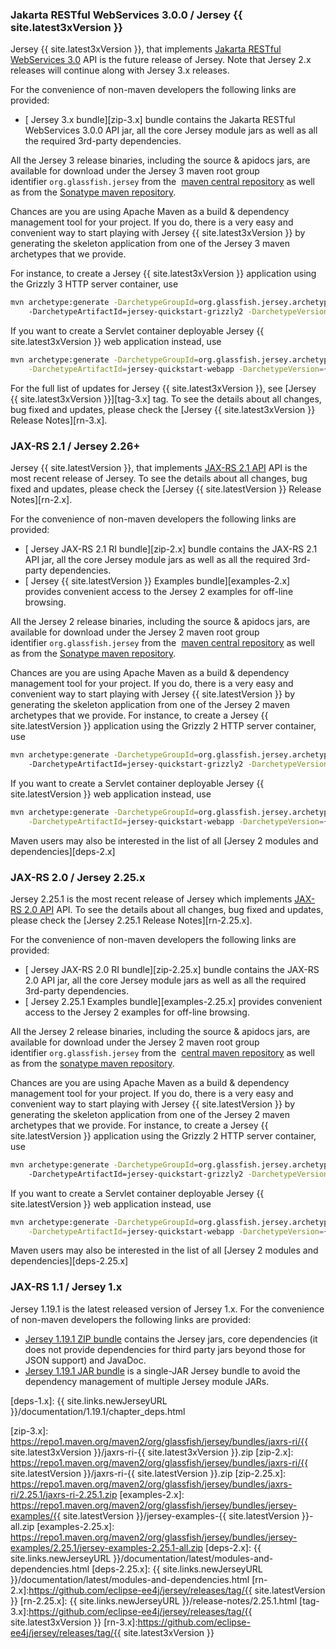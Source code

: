 [//]: # " Copyright (c) 2018, 2020 Oracle and/or its affiliates. All rights reserved. "
[//]: # "  "
[//]: # " This program and the accompanying materials are made available under the "
[//]: # " terms of the Eclipse Public License v. 2.0, which is available at "
[//]: # " http://www.eclipse.org/legal/epl-2.0. "
[//]: # "  "
[//]: # " This Source Code may also be made available under the following Secondary "
[//]: # " Licenses when the conditions for such availability set forth in the "
[//]: # " Eclipse Public License v. 2.0 are satisfied: GNU General Public License, "
[//]: # " version 2 with the GNU Classpath Exception, which is available at "
[//]: # " https://www.gnu.org/software/classpath/license.html. "
[//]: # "  "
[//]: # " SPDX-License-Identifier: EPL-2.0 OR GPL-2.0 WITH Classpath-exception-2.0 "


<h3>Jakarta RESTful WebServices 3.0.0 / Jersey {{ site.latest3xVersion }}</h3>                             

Jersey&nbsp;{{ site.latest3xVersion }}, that implements [Jakarta RESTful WebServices 3.0][jaxrs-3.0] API is the future release of Jersey. 
Note that Jersey 2.x releases will continue along with Jersey 3.x releases.             

For the convenience of non-maven developers the following links are provided:

*   [<var class="icon-cloud-download"></var> Jersey 3.x bundle][zip-3.x] bundle contains
    the Jakarta RESTful WebServices 3.0.0 API jar, all the core Jersey module jars as well as all the required 3rd-party
    dependencies.

All the Jersey 3 release binaries, including the source & apidocs jars, are available for
download under the Jersey 3 maven root group identifier `org.glassfish.jersey` from the 
[maven central repository][mvn-central] as well as from the [Sonatype maven repository][mvn-oss].

Chances are you are using Apache Maven as a build & dependency management tool for your project.
If you do, there is a very easy and convenient way to start playing with Jersey {{ site.latest3xVersion }} by generating
the skeleton application from one of the Jersey 3 maven archetypes that we provide.

For instance, to create a Jersey {{ site.latest3xVersion }} application using the Grizzly 3 HTTP server container, use

```bash
mvn archetype:generate -DarchetypeGroupId=org.glassfish.jersey.archetypes \
    -DarchetypeArtifactId=jersey-quickstart-grizzly2 -DarchetypeVersion={{ site.latest3xVersion }}
```

If you want to create a Servlet container deployable Jersey {{ site.latest3xVersion }} web application instead, use

```bash
mvn archetype:generate -DarchetypeGroupId=org.glassfish.jersey.archetypes \
    -DarchetypeArtifactId=jersey-quickstart-webapp -DarchetypeVersion={{ site.latest3xVersion }}
```

For the full list of updates for Jersey {{ site.latest3xVersion }}, see  [Jersey {{ site.latest3xVersion }}][tag-3.x] tag.
To see the details about all changes, bug fixed and updates, please check the [Jersey {{ site.latest3xVersion }} Release Notes][rn-3.x].

<h3>JAX-RS 2.1 / Jersey 2.26+</h3>

Jersey&nbsp;{{ site.latestVersion }}, that implements [JAX-RS 2.1 API][jaxrs-2.1] API is the most recent release of Jersey.
To see the details about all changes, bug fixed and updates, please check the [Jersey {{ site.latestVersion }} Release Notes][rn-2.x].

For the convenience of non-maven developers the following links are provided:

*   [<var class="icon-cloud-download"></var> Jersey JAX-RS 2.1 RI bundle][zip-2.x] bundle contains
    the JAX-RS 2.1 API jar, all the core Jersey module jars as well as all the required 3rd-party
    dependencies.
*   [<var class="icon-cloud-download"></var> Jersey {{ site.latestVersion }} Examples bundle][examples-2.x] provides
    convenient access to the Jersey 2 examples for off-line browsing.

All the Jersey 2 release binaries, including the source & apidocs jars, are available for
download under the Jersey 2 maven root group identifier `org.glassfish.jersey` from the 
[maven central repository][mvn-central] as well as from the [Sonatype maven repository][mvn-oss].

Chances are you are using Apache Maven as a build & dependency management tool for your project.
If you do, there is a very easy and convenient way to start playing with Jersey {{ site.latestVersion }} by generating
the skeleton application from one of the Jersey 2 maven archetypes that we provide.
For instance, to create a Jersey {{ site.latestVersion }} application using the Grizzly 2 HTTP server container, use

```bash
mvn archetype:generate -DarchetypeGroupId=org.glassfish.jersey.archetypes \
    -DarchetypeArtifactId=jersey-quickstart-grizzly2 -DarchetypeVersion={{ site.latestVersion }}
```

If you want to create a Servlet container deployable Jersey {{ site.latestVersion }} web application instead, use

```bash
mvn archetype:generate -DarchetypeGroupId=org.glassfish.jersey.archetypes \
    -DarchetypeArtifactId=jersey-quickstart-webapp -DarchetypeVersion={{ site.latestVersion }}
```

Maven users may also be interested in the list of all [Jersey 2 modules and dependencies][deps-2.x]

<h3>JAX-RS 2.0 / Jersey 2.25.x</h3>

Jersey&nbsp;2.25.1 is the most recent release of Jersey which implements [JAX-RS 2.0 API][jaxrs-2.0] API.
To see the details about all changes, bug fixed and updates, please check the [Jersey 2.25.1 Release Notes][rn-2.25.x].

For the convenience of non-maven developers the following links are provided:

*   [<var class="icon-cloud-download"></var> Jersey JAX-RS 2.0 RI bundle][zip-2.25.x] bundle contains
    the JAX-RS 2.0 API jar, all the core Jersey module jars as well as all the required 3rd-party
    dependencies.
*   [<var class="icon-cloud-download"></var> Jersey 2.25.1 Examples bundle][examples-2.25.x] provides
    convenient access to the Jersey 2 examples for off-line browsing.

All the Jersey 2 release binaries, including the source & apidocs jars, are available for
download under the Jersey 2 maven root group identifier `org.glassfish.jersey` from the 
[central maven repository][mvn-central] as well as from the [sonatype maven repository][mvn-jvn].

Chances are you are using Apache Maven as a build & dependency management tool for your project.
If you do, there is a very easy and convenient way to start playing with Jersey {{ site.latestVersion }} by generating
the skeleton application from one of the Jersey 2 maven archetypes that we provide.
For instance, to create a Jersey {{ site.latestVersion }} application using the Grizzly 2 HTTP server container, use

```bash
mvn archetype:generate -DarchetypeGroupId=org.glassfish.jersey.archetypes \
    -DarchetypeArtifactId=jersey-quickstart-grizzly2 -DarchetypeVersion={{ site.latestVersion }}
```

If you want to create a Servlet container deployable Jersey {{ site.latestVersion }} web application instead, use

```bash
mvn archetype:generate -DarchetypeGroupId=org.glassfish.jersey.archetypes \
    -DarchetypeArtifactId=jersey-quickstart-webapp -DarchetypeVersion={{ site.latestVersion }}
```

Maven users may also be interested in the list of all [Jersey 2 modules and dependencies][deps-2.25.x]

<h3>JAX-RS 1.1 / Jersey 1.x</h3>

Jersey 1.19.1 is the latest released version of Jersey 1.x. For the convenience of non-maven developers
the following links are provided:

*   [<var class="icon-cloud-download"></var> Jersey 1.19.1 ZIP bundle][zip-1.x] contains the Jersey
    jars, core dependencies (it does not provide dependencies for third party jars beyond those for JSON
    support) and JavaDoc.
*   [<var class="icon-cloud-download"></var> Jersey 1.19.1 JAR bundle][jar-1.x] is a single-JAR Jersey
    bundle to avoid the dependency management of multiple Jersey module JARs.

[mvn-central]: https://repo1.maven.org/maven2/org/glassfish/jersey/
[mvn-jvn]: https://oss.sonatype.org/content/groups/public/org/glassfish/jersey/
[mvn-oss]: https://jakarta.oss.sonatype.org/content/groups/public/org/glassfish/jersey/

[zip-1.x]: https://repo1.maven.org/maven2/com/sun/eclipse-ee4j/jersey-archive/1.19.1/jersey-archive-1.19.1.zip
[jar-1.x]: https://repo1.maven.org/maven2/com/sun/eclipse-ee4j/jersey-bundle/1.19.1/jersey-bundle-1.19.1.jar
[deps-1.x]: {{ site.links.newJerseyURL }}/documentation/1.19.1/chapter_deps.html

[jaxrs-3.0]: https://jakarta.ee/specifications/restful-ws/3.0/
[jaxrs-2.1]: https://jcp.org/en/jsr/detail?id=370
[jaxrs-2.0]: https://jcp.org/en/jsr/detail?id=339
[zip-3.x]: https://repo1.maven.org/maven2/org/glassfish/jersey/bundles/jaxrs-ri/{{ site.latest3xVersion }}/jaxrs-ri-{{ site.latest3xVersion }}.zip
[zip-2.x]: https://repo1.maven.org/maven2/org/glassfish/jersey/bundles/jaxrs-ri/{{ site.latestVersion }}/jaxrs-ri-{{ site.latestVersion }}.zip
[zip-2.25.x]: https://repo1.maven.org/maven2/org/glassfish/jersey/bundles/jaxrs-ri/2.25.1/jaxrs-ri-2.25.1.zip
[examples-2.x]: https://repo1.maven.org/maven2/org/glassfish/jersey/bundles/jersey-examples/{{ site.latestVersion }}/jersey-examples-{{ site.latestVersion }}-all.zip
[examples-2.25.x]: https://repo1.maven.org/maven2/org/glassfish/jersey/bundles/jersey-examples/2.25.1/jersey-examples-2.25.1-all.zip
[deps-2.x]: {{ site.links.newJerseyURL }}/documentation/latest/modules-and-dependencies.html
[deps-2.25.x]: {{ site.links.newJerseyURL }}/documentation/latest/modules-and-dependencies.html
[rn-2.x]:https://github.com/eclipse-ee4j/jersey/releases/tag/{{ site.latestVersion }}
[rn-2.25.x]: {{ site.links.newJerseyURL }}/release-notes/2.25.1.html
[tag-3.x]:https://github.com/eclipse-ee4j/jersey/releases/tag/{{ site.latest3xVersion }}
[rn-3.x]:https://github.com/eclipse-ee4j/jersey/releases/tag/{{ site.latest3xVersion }}
